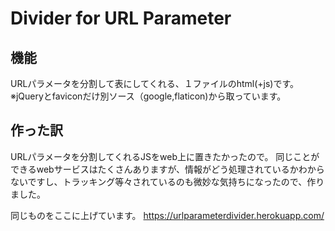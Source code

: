 # Divider for URL Parameter
## 機能
URLパラメータを分割して表にしてくれる、１ファイルのhtml(+js)です。
※jQueryとfaviconだけ別ソース（google,flaticon)から取っています。

## 作った訳
URLパラメータを分割してくれるJSをweb上に置きたかったので。
同じことができるwebサービスはたくさんありますが、情報がどう処理されているかわからないですし、トラッキング等々されているのも微妙な気持ちになったので、作りました。

同じものをここに上げています。
https://urlparameterdivider.herokuapp.com/
